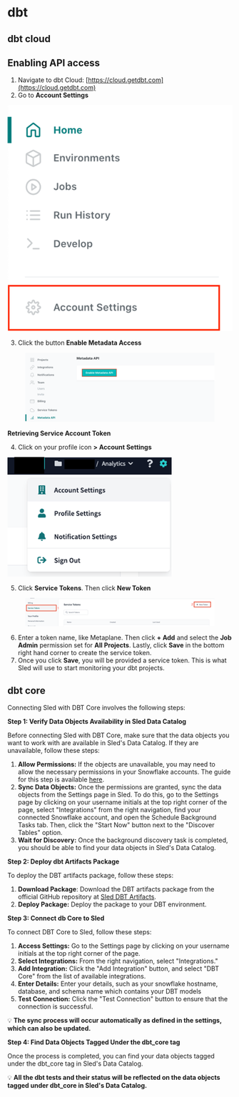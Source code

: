 # dbt



## dbt cloud

## Enabling API access

1. Navigate to dbt Cloud: [https://cloud.getdbt.com](https://cloud.getdbt.com)
2. Go to **Account Settings**

![](<../.gitbook/assets/grafik (4) (1).png>)

3. Click the button **Enable Metadata Access**

<figure><img src="../.gitbook/assets/grafik (4).png" alt=""><figcaption></figcaption></figure>

**Retrieving Service Account Token**

4. Click on your profile icon **> Account Settings**

![](<../.gitbook/assets/grafik (1) (1).png>)

5. Click **Service Tokens**. Then click **New Token**

<figure><img src="../.gitbook/assets/grafik (6).png" alt=""><figcaption></figcaption></figure>

6. Enter a token name, like Metaplane. Then click **+ Add** and select the **Job Admin** permission set for **All Projects**. Lastly, click **Save** in the bottom right hand corner to create the service token.
7. Once you click **Save**, you will be provided a service token. This is what Sled will use to start monitoring your dbt projects.



## dbt core

Connecting Sled with DBT Core involves the following steps:

**Step 1: Verify Data Objects Availability in Sled Data Catalog**

Before connecting Sled with DBT Core, make sure that the data objects you want to work with are available in Sled's Data Catalog. If they are unavailable, follow these steps:

1. **Allow Permissions:** If the objects are unavailable, you may need to allow the necessary permissions in your Snowflake accounts. The guide for this step is available [here](https://docs.sled.so/snowflake\_connection#grants-read-access-to-data).
2. **Sync Data Objects:** Once the permissions are granted, sync the data objects from the Settings page in Sled. To do this, go to the Settings page by clicking on your username initials at the top right corner of the page, select "Integrations" from the right navigation, find your connected Snowflake account, and open the Schedule Background Tasks tab. Then, click the "Start Now" button next to the "Discover Tables" option.
3. **Wait for Discovery:** Once the background discovery task is completed, you should be able to find your data objects in Sled's Data Catalog.

**Step 2: Deploy dbt Artifacts Package**

To deploy the DBT artifacts package, follow these steps:

1. **Download Package**: Download the DBT artifacts package from the official GitHub repository at [Sled DBT Artifacts](https://github.com/Snowboard-Software/dbt\_artifacts).
2. **Deploy Package:** Deploy the package to your DBT environment.

**Step 3: Connect db Core to Sled**

To connect DBT Core to Sled, follow these steps:

1. **Access Settings:** Go to the Settings page by clicking on your username initials at the top right corner of the page.
2. **Select Integrations:** From the right navigation, select "Integrations."
3. **Add Integration:** Click the "Add Integration" button, and select "DBT Core" from the list of available integrations.
4. **Enter Details:** Enter your details, such as your snowflake hostname, database, and schema name which contains your DBT models
5. **Test Connection:** Click the "Test Connection" button to ensure that the connection is successful.

💡 **The sync process will occur automatically as defined in the settings, which can also be updated.**



**Step 4: Find Data Objects Tagged Under the dbt\_core tag**

Once the process is completed, you can find your data objects tagged under the dbt\_core tag in Sled's Data Catalog.

💡 **All the dbt tests and their status will be reflected on the data objects tagged under dbt\_core in Sled's Data Catalog.**

